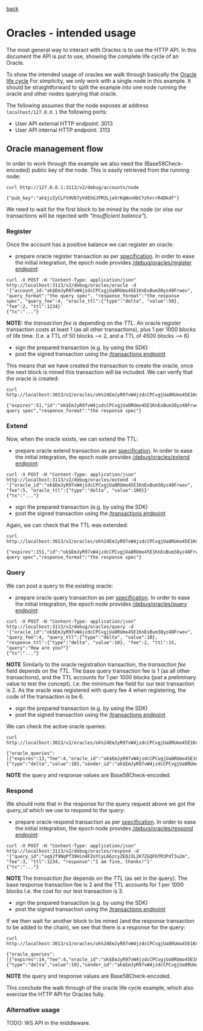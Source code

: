[back](./README.md)
# Oracles - intended usage

The most general way to interact with Oracles is to use the HTTP API. In this
document the API is put to use, showing the complete life cycle of an Oracle.

To show the intended usage of oracles we walk through basically the [Oracle
life cycle](/oracles/oracle_life_cycle.md) For simplicity, we only work with a single
node in this example. It should be straightforward
to split the example into one node running the oracle and other nodes querying
that oracle.

The following assumes that the node exposes at address `localhost/127.0.0.1` the following ports:
* User API external HTTP endpoint: 3013
* User API internal HTTP endpoint: 3113

## Oracle management flow

In order to work through the example we also need the (Base58Check-encoded)
public key of the node. This is easily retrieved from the running node:
```
curl http://127.0.0.1:3113/v2/debug/accounts/node

{"pub_key":"ak$jzZyCLFtHVD7yVdEhGJFM3LjeXrKqWxnHbCYzhnrrR4DkdF"}
```

We need to wait for the first block to be mined by the node (or else our
transactions will be rejected with _"Insufficient balance"_).

### Register

Once the account has a positive balance we can register an oracle:
* prepare oracle register transaction as per [specification](../../serializations.md).
In order to ease the initial integration, the epoch node provides
[/debug/oracles/register endpoint](https://aeternity.github.io/epoch-api-docs/?config=https://raw.githubusercontent.com/aeternity/epoch/master/apps/aehttp/priv/swagger.json#/internal/PostOracleRegister):
```
curl -X POST -H "Content-Type: application/json" http://localhost:3113/v2/debug/oracles/oracle -d '{"account_id:"ak$EmJyR97vW4jzdcCPCvgjUa8RUmo45E1KnExBum38yz48Frwov", "query_format":"the query spec", "response_format":"the response spec", "query_fee":4, "oracle_ttl":{"type":"delta", "value":50}, "fee":2, "ttl":1234}'
{"tx":"..."}
```
**NOTE:** the *transaction fee* is depending on the _TTL_. An oracle register
transaction costs at least 1 (as all other transactions), plus 1 per 1000 blocks of life time. (I.e. a TTL of
50 blocks --> 2, and a TTL of 4500 blocks --> 6)
* sign the prepared transaction (e.g. by using the SDK)
* post the signed transaction using the [/transactions endpoint](https://aeternity.github.io/epoch-api-docs/?config=https://raw.githubusercontent.com/aeternity/epoch/master/apps/aehttp/priv/swagger.json#/external/PostTransaction)

This means that we have created the transaction to create the oracle, once the
next block is mined this transaction will be included. We can verify that the
oracle is created:
```
curl http://localhost:3013/v2/oracles/ok%24EmJyR97vW4jzdcCPCvgjUa8RUmo45E1KnExBum38yz48Frwov

{"expires":51,"id":"ok$EmJyR97vW4jzdcCPCvgjUa8RUmo45E1KnExBum38yz48Frwov","query_fee":4,"query_format":"the query spec","response_format":"the response spec"}
```

### Extend

Now, when the oracle exists, we can extend the TTL:
* prepare oracle extend transaction as per [specification](../../serializations.md).
In order to ease the initial integration, the epoch node provides
[/debug/oracles/extend endpoint](https://aeternity.github.io/epoch-api-docs/?config=https://raw.githubusercontent.com/aeternity/epoch/master/apps/aehttp/priv/swagger.json#/internal/PostOracleExtend):
```
curl -X POST -H "Content-Type: application/json" http://localhost:3113/v2/debug/oracles/extend -d '{"oracle_id":"ok$EmJyR97vW4jzdcCPCvgjUa8RUmo45E1KnExBum38yz48Frwov", "fee":5, "oracle_ttl":{"type":"delta", "value":100}}'
{"tx":"..."}
```
* sign the prepared transaction (e.g. by using the SDK)
* post the signed transaction using the [/transactions endpoint](https://aeternity.github.io/epoch-api-docs/?config=https://raw.githubusercontent.com/aeternity/epoch/master/apps/aehttp/priv/swagger.json#/external/PostTransaction)

Again, we can check that the TTL was extended:
```
curl http://localhost:3013/v2/oracles/ok%24EmJyR97vW4jzdcCPCvgjUa8RUmo45E1KnExBum38yz48Frwov

{"expires":151,"id":"ok$EmJyR97vW4jzdcCPCvgjUa8RUmo45E1KnExBum38yz48Frwov","query_fee":4,"query_format":"the query spec","response_format":"the response spec"}
```

### Query

We can post a query to the existing oracle:
* prepare oracle query transaction as per [specification](../../serializations.md).
In order to ease the initial integration, the epoch node provides
[/debug/oracles/query endpoint](https://aeternity.github.io/epoch-api-docs/?config=https://raw.githubusercontent.com/aeternity/epoch/master/apps/aehttp/priv/swagger.json#/internal/PostOracleQuery):
```
curl -X POST -H "Content-Type: application/json" http://localhost:3113/v2/debug/oracles/query -d '{"oracle_id":"ok$EmJyR97vW4jzdcCPCvgjUa8RUmo45E1KnExBum38yz48Frwov", "query_fee":4, "query_ttl":{"type":"delta", "value":10}, "response_ttl":{"type":"delta", "value":10}, "fee":2, "ttl":15, "query":"How are you?"}'
{"tx":"..."}
```
**NOTE** Similarly to the oracle registration transaction, the _transaction fee_ field depends
on the _TTL_. The base query transaction fee is 1 (as all other transactions),
and the TTL accounts for 1 per 1000 blocks (just a preliminary value to test the concept). I.e. the minimum fee field for our test transaction is 2.
As the oracle was registered with query fee 4 when registering, the code of the transaction is be 6.
* sign the prepared transaction (e.g. by using the SDK)
* post the signed transaction using the [/transactions endpoint](https://aeternity.github.io/epoch-api-docs/?config=https://raw.githubusercontent.com/aeternity/epoch/master/apps/aehttp/priv/swagger.json#/external/PostTransaction)

We can check the active oracle queries:
```
curl http://localhost:3013/v2/oracles/ok%24EmJyR97vW4jzdcCPCvgjUa8RUmo45E1KnExBum38yz48Frwov/queries

{"oracle_queries":[{"expires":13,"fee":4,"oracle_id":"ok$EmJyR97vW4jzdcCPCvgjUa8RUmo45E1KnExBum38yz48Frwov","query":"ov$9wnkKJ3Qf2trdpq9EQbWQC","query_id":"oq$2f9NqPf39Hin4FZoYCyL66zcyZEQJ3L2K7ZGQFbTR3PdT3u2m","response":"or$3QJmnh","response_ttl":{"type":"delta","value":10},"sender_id":"ak$EmJyR97vW4jzdcCPCvgjUa8RUmo45E1KnExBum38yz48Frwov","sender_nonce":3}]}
```

**NOTE** the query and response values are Base58Check-encoded.

### Respond

We should note that in the response for the query request above we got the
*query_id* which we use to respond to the query:
* prepare oracle respond transaction as per [specification](../../serializations.md).
In order to ease the initial integration, the epoch node provides
[/debug/oracles/respond endpoint](https://aeternity.github.io/epoch-api-docs/?config=https://raw.githubusercontent.com/aeternity/epoch/master/apps/aehttp/priv/swagger.json#/internal/PostOracleRespond):
```
curl -X POST -H "Content-Type: application/json" http://localhost:3113/v2/debug/oracles/respond -d '{"query_id":"oq$2f9NqPf39Hin4FZoYCyL66zcyZEQJ3L2K7ZGQFbTR3PdT3u2m", "fee":3, "ttl":1234, "response":"I am fine, thanks!"}'
{"tx":"..."}
```
**NOTE** The _transaction fee_ depends on the _TTL_ (as set in the query). The base
response transaction fee is 2 and the TTL accounts for 1 per 1000 blocks
I.e. the cost for our test transaction is 3.
* sign the prepared transaction (e.g. by using the SDK)
* post the signed transaction using the [/transactions endpoint](https://aeternity.github.io/epoch-api-docs/?config=https://raw.githubusercontent.com/aeternity/epoch/master/apps/aehttp/priv/swagger.json#/external/PostTransaction)

If we then wait for another block to be mined (and the response transaction to
be added to the chain), we see that there is a response for the query:
```
curl http://localhost:3013/v2/oracles/ok%24EmJyR97vW4jzdcCPCvgjUa8RUmo45E1KnExBum38yz48Frwov/queries

{"oracle_queries":[{"expires":14,"fee":4,"oracle_id":"ok$EmJyR97vW4jzdcCPCvgjUa8RUmo45E1KnExBum38yz48Frwov","query":"ov$9wnkKJ3Qf2trdpq9EQbWQC","query_id":"oq$2f9NqPf39Hin4FZoYCyL66zcyZEQJ3L2K7ZGQFbTR3PdT3u2m","response":"or$Lr9RvdW8vZR8wq14ic7yUyC2vzi4nT","response_ttl":{"type":"delta","value":10},"sender_id":"ak$EmJyR97vW4jzdcCPCvgjUa8RUmo45E1KnExBum38yz48Frwov","sender_nonce":3}]}
```

**NOTE** the query and response values are Base58Check-encoded.

This conclude the walk through of the oracle life cycle example, which also
exercise the HTTP API for Oracles fully.

### Alternative usage

TODO: WS API in the middleware.

